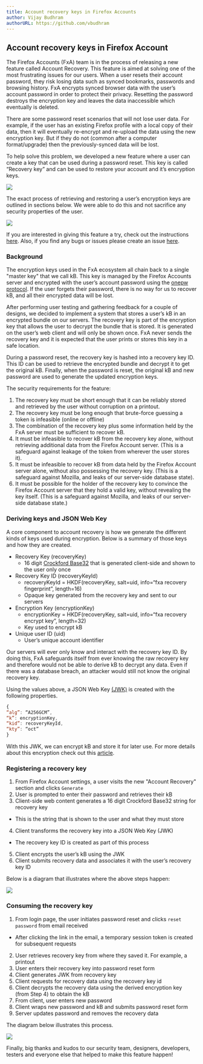 ```yaml
---
title: Account recovery keys in Firefox Accounts
author: Vijay Budhram
authorURL: https://github.com/vbudhram
---
```


## Account recovery keys in Firefox Account

The Firefox Accounts (FxA) team is in the process of releasing a
new feature called Account Recovery. This feature is aimed at
solving one of the most frustrating issues for our users. When
a user resets their account password, they risk losing data such
as synced bookmarks, passwords and browsing history. FxA encrypts
synced browser data with the user’s account password in order to
protect their privacy. Resetting the password destroys the
encryption key and leaves the data inaccessible which
eventually is deleted.

There are some password reset scenarios that will not lose user
data. For example, if the user has an existing Firefox profile
with a local copy of their data, then it will eventually re-encrypt
and re-upload the data using the new encryption key. But if they
do not (common after a computer format/upgrade) then the previously-synced
data will be lost.

To help solve this problem, we developed a new feature where a
user can create a key that can be used during a password reset.
This key is called “Recovery key” and can be used to restore your
account and it’s encryption keys.

![](/application-services/img/blog/2018-09-10/setup-recovery-key.gif)

The exact process of retrieving and restoring a user’s encryption
keys are outlined in sections below. We were able to do this and not
sacrifice any security properties of the user.

![](/application-services/img/blog/2018-09-10/consume-recovery-key.gif)

If you are interested in giving this feature a try, check out the
instructions [here](https://support.mozilla.org/en-US/kb/reset-your-firefox-account-password-recovery-keys).
Also, if you find any bugs or issues please create
an issue [here](https://github.com/mozilla/fxa-content-server/issues).

### Background

The encryption keys used in the FxA ecosystem all chain back to
a single "master key" that we call kB.  This key is managed by the
Firefox Accounts server and encrypted with the user’s account
password using the [onepw protocol](https://github.com/mozilla/fxa-auth-server/wiki/onepw-protocol). If the user forgets their
password, there is no way for us to recover kB, and all their
encrypted data will be lost.

After performing user testing and gathering feedback for a
couple of designs, we decided to implement a system that stores
a user’s kB in an encrypted bundle on our servers. The recovery
key is part of the encryption key that allows the user to decrypt
the bundle that is stored. It is generated on the user’s web
client and will only be shown once. FxA never sends the recovery
key and it is expected that the user prints or stores this key
in a safe location.

During a password reset, the recovery key is hashed into a recovery
key ID. This ID can be used to retrieve the encrypted bundle and
decrypt it to get the original kB. Finally, when the password is
reset, the original kB and new password are used to  generate
the updated encryption keys.

The security requirements for the feature:

1. The recovery key must be short enough that it can be reliably stored and retrieved by the user without corruption on a printout.
2. The recovery key must be long enough that brute-force guessing a token is infeasible (online or offline)
3. The combination of the recovery key plus some information held by the FxA server must be sufficient to recover kB.
4. It must be infeasible to recover kB from the recovery key alone, without retrieving additional data from the Firefox Account server. (This is a safeguard against leakage of the token from wherever the user stores it).
5. It must be infeasible to recover kB from data held by the Firefox Account server alone, without also possessing the recovery key.  (This is a safeguard against Mozilla, and leaks of our server-side database state).
6. It must be possible for the holder of the recovery key to convince the Firefox Account server that they hold a valid key, without revealing the key itself. (This is a safeguard against Mozilla, and leaks of our server-side database state.)

### Deriving keys and JSON Web Key

A core component to account recovery is how we generate the
different kinds of keys used during encryption. Below is a
summary of those keys and how they are created.

* Recovery Key (recoveryKey)
  * 16 digit [Crockford Base32](https://en.wikipedia.org/wiki/Base32) that is generated client-side and shown to the user only once
* Recovery Key ID (recoveryKeyId)
  * recoveryKeyId = HKDF(recoveryKey, salt=uid, info=“fxa recovery fingerprint”, length=16)
  * Opaque key generated from the recovery key and sent to our servers
* Encryption Key (encryptionKey)
  * encryptionKey = HKDF(recoveryKey, salt=uid, info=“fxa recovery encrypt key”, length=32)
  * Key used to encrypt kB
* Unique user ID (uid)
  * User’s unique account identifier

Our servers will ever only know and interact with the recovery
key ID. By doing this, FxA safeguards itself from ever knowing
the raw recovery key and therefore would not be able to derive
kB to decrypt any data. Even if there was a database breach,
an attacker would still not know the original recovery key.

Using the values above, a JSON Web Key [(JWK)](https://tools.ietf.org/html/rfc7517) is created with the following properties.

```javascript
{
“alg”: “A256GCM”,
“k”: encryptionKey,
“kid”: recoveryKeyId,
“kty”: “oct”
}
```

With this JWK, we can encrypt kB and store it for later use.
For more details about this encryption check out this [article](https://openid.net/specs/draft-jones-json-web-encryption-02.html).

### Registering a recovery key

1. From Firefox Account settings, a user visits the new "Account Recovery" section and clicks `Generate`
2. User is prompted to enter their password and retrieves their kB
3. Client-side web content generates a 16 digit Crockford Base32 string for recovery key
* This is the string that is shown to the user and what they must store
4. Client transforms the recovery key into a JSON Web Key (JWK)
  * The recovery key ID is created as part of this process
5. Client encrypts the user’s kB using the JWK
6. Client submits recovery data and associates it with the user’s recovery key ID

Below is a diagram that illustrates where the above steps happen:

![](/application-services/img/blog/2018-09-10/setup-recovery-key-diagram.png)

### Consuming the recovery key

1. From login page, the user initiates password reset and clicks `reset password` from email received
  * After clicking the link in the email, a temporary session token is created for subsequent requests
2. User retrieves recovery key from where they saved it. For example, a printout
3. User enters their recovery key into password reset form
4. Client generates JWK from recovery key
5. Client requests for recovery data using the recovery key id
6. Client decrypts the recovery data using the derived encryption key (from Step 4) to obtain the kB
7. From client, user enters new password
8. Client wraps new password and kB and submits password reset form
9. Server updates password and removes the recovery data

The diagram below illustrates this process.

![](/application-services/img/blog/2018-09-10/consume-recovery-key-diagram.png)

Finally, big thanks and kudos to our security team, designers, developers,
testers and everyone else that helped to make this feature happen!
